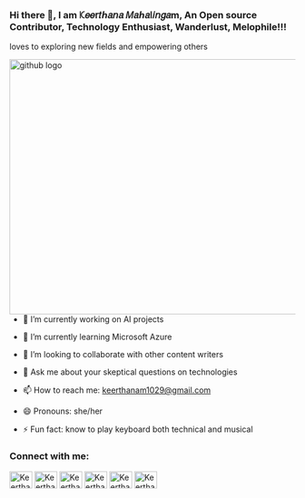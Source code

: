 ### Hi there 👋, I am ꗪ𝑒𝑒𝗋𝑡ℎ𝑎𝘯𝑎 𝑀𝑎ℎ𝑎𐌠𝑖𝘯𝑔𝑎m, An Open source Contributor, Technology Enthusiast, Wanderlust, Melophile!!!
loves to exploring new fields and empowering others

<!--
**Keerthanam1029/keerthanam1029** is a ✨ _special_ ✨ repository because its `README.md` (this file) appears on your GitHub profile.

Here are some ideas to get you started:
-->
<img align="right" src="https://ingenium-ahmedabad-university.github.io/hackathon/images/animated-svg/faq%20animated.svg" alt="github logo" width="550" height="450">


- 🔭 I’m currently working on AI projects

- 🌱 I’m currently learning Microsoft Azure

- 👯 I’m looking to collaborate with other content writers

- 💬 Ask me about your skeptical questions on technologies

- 📫 How to reach me: keerthanam1029@gmail.com

- 😄 Pronouns: she/her

- ⚡ Fun fact: know to play keyboard both technical and  musical

<h3 align="left">Connect with me:</h3>
<p align="left">
<a href="https://twitter.com/Keertha65319032" target="blank"><img align="center" src="https://cdn.jsdelivr.net/npm/simple-icons@3.0.1/icons/twitter.svg" alt="Keerthanam" height="30" width="40" /></a> 
<a href="https://linkedin.com/in/keerthana-m-994371180" target="blank"><img align="center" src="https://cdn.jsdelivr.net/npm/simple-icons@3.0.1/icons/linkedin.svg" alt="Keerthanam" height="30" width="40" /></a>
<a href="https://instagram.com/keerthanam4" target="blank"><img align="center" src="https://cdn.jsdelivr.net/npm/simple-icons@3.0.1/icons/instagram.svg" alt="Keerthanam" height="30" width="40" /></a>
<a href="https://www.youtube.com/channel/UCKZZPrWs00tqy4pTYCaAPkg" target="blank"><img align="center" src="https://cdn.jsdelivr.net/npm/simple-icons@3.0.1/icons/youtube.svg" alt="Keerthanam" height="30" width="40" /></a>
<a href="https://stackoverflow.com/users/15376056/keerthanam" target="blank"><img align="center" src="https://cdn.jsdelivr.net/npm/simple-icons@3.0.1/icons/stackoverflow.svg" alt="Keerthanam" height="30" width="40" /></a>
<a href="https://keerthanam1029.medium.com/popular-php-frameworks-281d80b30071" target="blank"><img align="center" src="https://cdn.jsdelivr.net/npm/simple-icons@3.0.1/icons/medium.svg" alt="Keerthanam" height="30" width="40" /></a>
</p>
